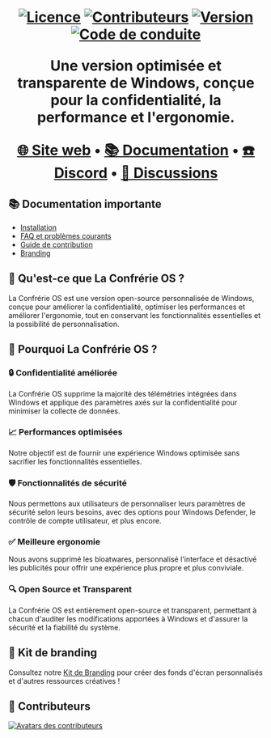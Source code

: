 <h1 align="center">
<p align="center">
  <a href="https://github.com/le-renard1-fr/la-confrerie-OS/blob/main/LICENSE"><img alt="Licence" src="https://img.shields.io/github/license/le-renard1-fr/la-confrerie-OS?style=for-the-badge&logo=github&color=1A91FF"/></a>
  <a href="https://github.com/le-renard1-fr/la-confrerie-OS/graphs/contributors"><img alt="Contributeurs" src="https://img.shields.io/github/contributors/le-renard1-fr/la-confrerie-OS?style=for-the-badge&color=1A91FF" /></a>
  <a href="https://github.com/le-renard1-fr/la-confrerie-OS/releases/latest"><img alt="Version" src="https://img.shields.io/github/release/le-renard1-fr/la-confrerie-OS?style=for-the-badge&color=1A91FF" /></a>
  <a href="https://github.com/le-renard1-fr/la-confrerie-OS/.github/blob/main/profile/CODE_OF_CONDUCT.md"><img alt="Code de conduite" src="https://img.shields.io/badge/Contributor%20Covenant-2.1-4baaaa.svg?style=for-the-badge&color=1A91FF" /></a>
</p>
<p align="center">Une version optimisée et transparente de Windows, conçue pour la confidentialité, la performance et l'ergonomie.</p>

<p align="center">
  <a href="https://la-confrerie-os.net" target="_blank">🌐 Site web</a>
  •
  <a href="https://docs.la-confrerie-os.net" target="_blank">📚 Documentation</a>
  •
  <a href="https://discord.la-confrerie-os.net" target="_blank">☎️ Discord</a>
  •
  <a href="https://github.com/le-renard1-fr/la-confrerie-OS/discussions" target="_blank">💬 Discussions</a>
</p>

## 📚 **Documentation importante**
- [Installation](https://docs.la-confrerie-os.net/getting-started/installation/)
- [FAQ et problèmes courants](https://docs.la-confrerie-os.net/faq-and-troubleshooting/)
- [Guide de contribution](https://docs.la-confrerie-os.net/contributions/)
- [Branding](https://docs.la-confrerie-os.net/branding/)

## 🤔 Qu'est-ce que La Confrérie OS ?

La Confrérie OS est une version open-source personnalisée de Windows, conçue pour améliorer la confidentialité, optimiser les performances et améliorer l'ergonomie, tout en conservant les fonctionnalités essentielles et la possibilité de personnalisation.

## 👀 Pourquoi La Confrérie OS ?
### 🔒 Confidentialité améliorée
La Confrérie OS supprime la majorité des télémétries intégrées dans Windows et applique des paramètres axés sur la confidentialité pour minimiser la collecte de données.

### 📈 Performances optimisées
Notre objectif est de fournir une expérience Windows optimisée sans sacrifier les fonctionnalités essentielles.

### 🛡️ Fonctionnalités de sécurité
Nous permettons aux utilisateurs de personnaliser leurs paramètres de sécurité selon leurs besoins, avec des options pour Windows Defender, le contrôle de compte utilisateur, et plus encore.

### ✅ Meilleure ergonomie
Nous avons supprimé les bloatwares, personnalisé l'interface et désactivé les publicités pour offrir une expérience plus propre et plus conviviale.

### 🔍 Open Source et Transparent

La Confrérie OS est entièrement open-source et transparent, permettant à chacun d'auditer les modifications apportées à Windows et d'assurer la sécurité et la fiabilité du système.

## 🎨 Kit de branding
Consultez notre [Kit de Branding](https://docs.la-confrerie-os.net/branding/) pour créer des fonds d'écran personnalisés et d'autres ressources créatives !

## 💙 Contributeurs
<a href="https://github.com/le-renard1-fr/la-confrerie-OS/graphs/contributors" target="_blank"><img src="https://contrib.rocks/image?repo=le-renard1-fr/la-confrerie-OS&columns=18" alt="Avatars des contributeurs"></a>
